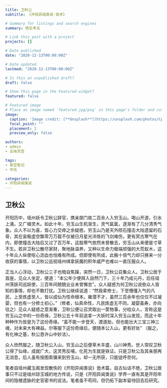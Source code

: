 ```yaml
---
title: 卫秋公
subtitle: 《开阳异闻类说·诡术》

# Summary for listings and search engines
summary: 杨生考古

# Link this post with a project
projects: []

# Date published
date: "2020-12-13T00:00:00Z"

# Date updated
lastmod: "2020-12-13T00:00:00Z"

# Is this an unpublished draft?
draft: false

# Show this page in the Featured widget?
featured: false

# Featured image
# Place an image named `featured.jpg/png` in this page's folder and customize its options here.
image:
  caption: 'Image credit: [**Unsplash**](https://unsplash.com/photos/CpkOjOcXdUY)'
  focal_point: ""
  placement: 2
  preview_only: false

authors:
- admin
- 五味灵宫

tags:
- 架空笔记
- 中古

categories:
- 开阳异闻类说
---
```


## 卫秋公

开阳历中，瑶州妖令卫秋公辞官，携亲朋门故二百余人入穷玉山。喝山开道，引水上涌，又广植灵木。如此十年，穷玉山生机渐生，灵气氤氲，逐渐有了几分清秀气象。众人不以为喜，皆心力交瘁之余疑惑，穷玉山乃是天外陨石撞击大陆遗留的石骨，其在宙极虚空飘零万万载不仅被日月星光淬炼的飞剑难伤，更有冥古寒气在内，即使撞击大陆后又过了百万年，这股寒气依然未曾散去，穷玉山从来便是寸草不生。若非卫秋公散尽家财，聚地脉温养，又种以生命力极端顽强的大荒蚁木，这十年众人纵使呕心沥血也怕难有所成。但即使有所成，此搬十倍气力却只换来一分收获的事情，以卫秋公巡视瑶州缉拿妖魔的积年威严也难以一直压服众人。

正当人心浮动，卫秋公三子也暗自焦躁，突然一日，卫秋公召集众人。卫秋公居于首座，见众人坐定，便道：“本公年少便拜入自然门下，三十年乃成元丹，后任瑶州荡妖司巡妖使，三百年间兢兢业业未曾懈怠”。众人疑惑为何卫秋公说些众人皆知的事情，却也不敢打扰。卫秋公继续说道：“然我辈修士，下至懵懂入气的凡民，上至炼虚至人，皆以成仙为性命根本。雍潜不才，虽然三百余年也仅仅不过凝婴，但也有一分修士初心。”（修者，仙真命性，凡民炼虚无不同，凝婴虽寿，亦向往之）见众人疑惑之意渐重，卫秋公便让召灵取出一筐物事，分给众人，言称这是穷玉山之中的一份奇缘，卫秋公五十年前追拿一大妖时深入穷玉山发现，而这十年种种作为皆是为了这份奇缘。“虽不能一步登天，渡道劫，但也能壮大三宝三神三魂，对未来大有裨益。尔等服下这份奇缘后，便随本公入山，更有好处” （服之，有化神之基，秋公恳许山中妙法）。

众人欣然服之，随卫秋公入山，穷玉山之后便草木丰盛，山川神秀。世人常叹卫秋公得了仙缘，成就广大，这灵秀反哺，化死为生就是铁证。只是卫秋公及其亲朋再无消息，后人虽有按图索骥来到穷玉山，却一无所获，只能徒呼奈何。

笔者自瑶州藏玉阁发现散佚的《开阳异闻类说》诡术篇，自古仙话不绝，卫秋公故事只不过是瑶州琼玉城的地方传说，只是《开阳异闻类说》学界一直有其是开阳年间的隐楼遗脉的史官密书的说法。笔者虽不苟同，但仍拓下副本留待回去后研究。

